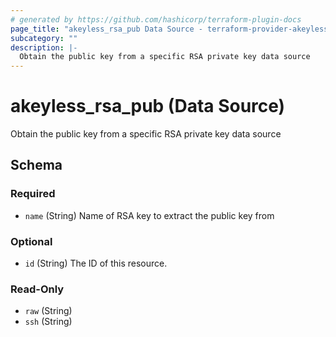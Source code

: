 ```yaml
---
# generated by https://github.com/hashicorp/terraform-plugin-docs
page_title: "akeyless_rsa_pub Data Source - terraform-provider-akeyless"
subcategory: ""
description: |-
  Obtain the public key from a specific RSA private key data source
---
```


# akeyless_rsa_pub (Data Source)

Obtain the public key from a specific RSA private key data source



<!-- schema generated by tfplugindocs -->
## Schema

### Required

- `name` (String) Name of RSA key to extract the public key from

### Optional

- `id` (String) The ID of this resource.

### Read-Only

- `raw` (String)
- `ssh` (String)


